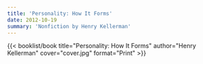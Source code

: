 ```yaml
---
title: 'Personality: How It Forms'
date: 2012-10-19
summary: 'Nonfiction by Henry Kellerman'
---
```


{{< booklist/book
title="Personality: How It Forms"
author="Henry Kellerman"
cover="cover.jpg"
format="Print" >}}
